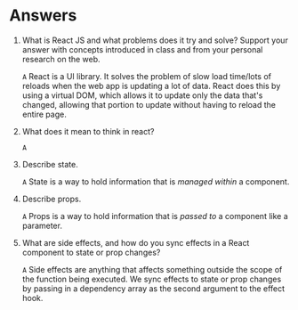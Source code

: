 # Answers

1. What is React JS and what problems does it try and solve? Support your answer with concepts introduced in class and from your personal research on the web.

    `A` React is a UI library. It solves the problem of slow load time/lots of reloads when the web app is updating a lot of data. React does this by using a virtual DOM, which allows it to update only the data that's changed, allowing that portion to update without having to reload the entire page.

2. What does it mean to think in react?

    `A` 

3. Describe state.

    `A` State is a way to hold information that is _managed within_ a component.

4. Describe props.

    `A` Props is a way to hold information that is _passed to_ a component like a parameter.

5. What are side effects, and how do you sync effects in a React component to state or prop changes?

    `A` Side effects are anything that affects something outside the scope of the function being executed. We sync effects to state or prop changes by passing in a dependency array as the second argument to the effect hook.
